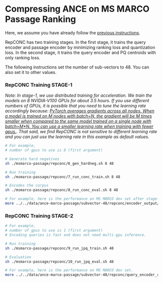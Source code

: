 # Compressing ANCE on MS MARCO Passage Ranking

Here, we assume you have already follow the [previous instructions](..). 

RepCONC has two training stages. In the first stage, it trains the query encoder and passage encoder by minimizing ranking loss and quantization loss. In the second stage, it trains the query encoder and PQ centroids with only ranking loss. 

The following instructions set the number of sub-vectors to $48$. You can also set it to other values.

### RepCONC Training STAGE-1

*Note: In stage-1, we use distributed training for acceleration. We train the models on 8 NVIDIA-V100 GPUs for about 3.5 hours. If you use different numbers of GPUs, it is possible that you need to tune the learning rate accordingly because: [PyTorch averages gradients across all nodes. When a model is trained on M nodes with batch=N, the gradient will be M times smaller when compared to the same model trained on a single node with batch=M*N. You can use a smaller learning rate when training with fewer gpus.](https://pytorch.org/docs/master/generated/torch.nn.parallel.DistributedDataParallel.html#torch.nn.parallel.DistributedDataParallel). That said, we find RepCONC is not sensitive to different learning rate and you can just use the learning rate in this example as default values.*

```bash
# For example, 
# number of gpus to use is 8 (first argument)

# Generate hard negatives
sh ./msmarco-passage/repconc/6_gen_hardneg.sh 8 48

# Run training
sh ./msmarco-passage/repconc/7_run_conc_train.sh 8 48

# Encodes the corpus
sh ./msmarco-passage/repconc/8_run_conc_eval.sh 8 48

# For example, here is the performance on MS MARCO dev set after stage-1 training.
more ../../data/ance-marco-passage/subvector-48/repconc/encoder_output/dev/metric.json 
```


### RepCONC Training STAGE-2

```bash
# For example, 
# number of gpus to use is 1 (first argument)
# Encoding queries is fast and does not need multi-gpu inference.

# Run training
sh ./msmarco-passage/repconc/9_run_jpq_train.sh 48

# Evaluation
sh ./msmarco-passage/repconc/10_run_jpq_eval.sh 48

# For example, here is the performance on MS MARCO dev set.
more ../../data/ance-marco-passage/subvector-48/repconc/query_encoder_results/dev/metric.json 
```